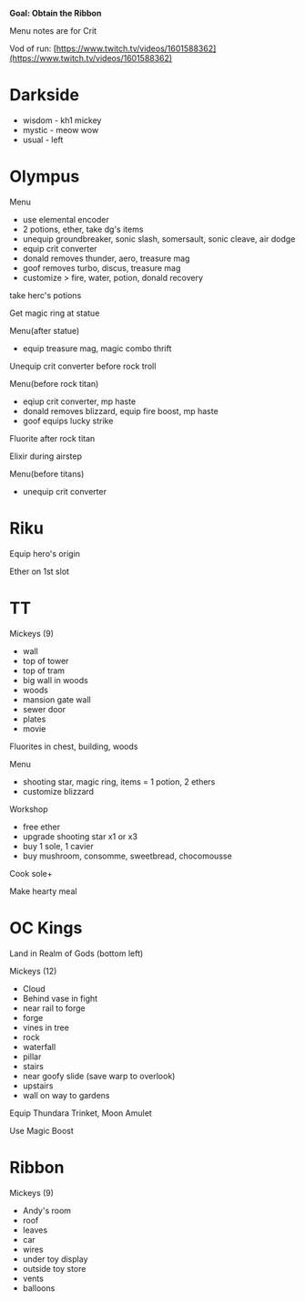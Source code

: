 **Goal: Obtain the Ribbon**

Menu notes are for Crit

Vod of run: [https://www.twitch.tv/videos/1601588362](https://www.twitch.tv/videos/1601588362)

# Darkside

- wisdom - kh1 mickey
- mystic - meow wow
- usual - left

# Olympus

Menu

- use elemental encoder
- 2 potions, ether, take dg's items
- unequip groundbreaker, sonic slash, somersault, sonic cleave, air dodge
- equip crit converter
- donald removes thunder, aero, treasure mag
- goof removes turbo, discus, treasure mag
- customize > fire, water, potion, donald recovery

take herc's potions

Get magic ring at statue

Menu(after statue)

- equip treasure mag, magic combo thrift

Unequip crit converter before rock troll

Menu(before rock titan)

- eqiup crit converter, mp haste
- donald removes blizzard, equip fire boost, mp haste
- goof equips lucky strike

Fluorite after rock titan

Elixir during airstep

Menu(before titans)

- unequip crit converter

# Riku

Equip hero's origin

Ether on 1st slot

# TT

Mickeys (9)

- wall
- top of tower
- top of tram
- big wall in woods
- woods
- mansion gate wall
- sewer door
- plates
- movie

Fluorites in chest, building, woods

Menu

- shooting star, magic ring, items = 1 potion, 2 ethers
- customize blizzard

Workshop

- free ether
- upgrade shooting star x1 or x3
- buy 1 sole, 1 cavier
- buy mushroom, consomme, sweetbread, chocomousse

Cook sole+

Make hearty meal

# OC Kings

Land in Realm of Gods (bottom left)

Mickeys (12)

- Cloud
- Behind vase in fight
- near rail to forge
- forge
- vines in tree
- rock
- waterfall
- pillar
- stairs
- near goofy slide
  (save warp to overlook)
- upstairs
- wall on way to gardens

Equip Thundara Trinket, Moon Amulet

Use Magic Boost

# Ribbon

Mickeys (9)

- Andy's room
- roof
- leaves
- car
- wires
- under toy display
- outside toy store
- vents
- balloons
